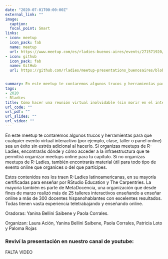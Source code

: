 ```yaml
---
date: "2020-07-01T00:00:00Z"
external_link: ""
image:
  caption:
  focal_point: Smart
links:
- icon: meetup
  icon_pack: fab
  name: meetup
  url: https://www.meetup.com/es/rladies-buenos-aires/events/271571920/
- icon: github
  icon_pack: fab
  name: GitHub
  url: https://github.com/rladies/meetup-presentations_buenosaires/blob/master/README.md


summary: En este meetup te contaremos algunos trucos y herramientas para que cualquier evento virtual interactivo sea un éxito sin estrés adicional al hacerlo. 
tags:
- 2020
- Rladies
title: Cómo hacer una reunión virtual inolvidable (sin morir en el intento)
url_code: ""
url_pdf: ""
url_slides: ""
url_video: ""
---
```


En este meetup te contaremos algunos trucos y herramientas para que cualquier evento virtual interactivo (por ejemplo, clase, taller o panel online) sea un éxito sin estrés adicional al hacerlo. Si organizas meetups de R-Ladies, encontrarás dónde y cómo acceder a la infraestructura que te permitirá organizar meetups online para tu capítulo. Si no organizas meetups de R-Ladies, también encontrarás material útil para todo tipo de evento online que organices o del que participes.

Estos contenidos nos los traen R-Ladies latinoamericanas, en su mayoría certificadas para enseñar por RStudio Education y The Carpentries. La mayoría también es parte de MetaDocencia, una organización que desde fines de marzo realizó más de 25 talleres interactivos enseñando a enseñar online a más de 300 docentes hispanohablantes con excelentes resultados. Todas tienen vasta experiencia teletrabajando y enseñando online.

Oradoras: Yanina Bellini Saibene y Paola Corrales.

Organizan: Laura Ación, Yanina Bellini Saibene, Paola Corrales, Patricia Loto y Paloma Rojas

### Reviví la presentación en nuestro canal de youtube:


FALTA VIDEO
